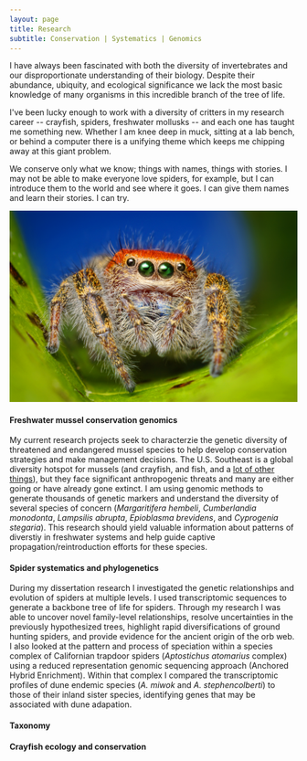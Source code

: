 ```yaml
---
layout: page
title: Research
subtitle: Conservation | Systematics | Genomics
---
```


I have always been fascinated with both the diversity of invertebrates and our disproportionate understanding of their biology.  Despite their abundance, ubiquity, and ecological significance we lack the most basic knowledge of many organisms in this incredible branch of the tree of life. 

I've been lucky enough to work with a diversity of critters in my research career -- crayfish, spiders, freshwater mollusks -- and each one has taught me something new. Whether I am knee deep in muck, sitting at a lab bench, or behind a computer there is a unifying theme which keeps me chipping away at this giant problem. 

We conserve only what we know; things with names, things with stories. I may not be able to make everyone love spiders, for example, but I can introduce them to the world and see where it goes. I can give them names and learn their stories. I can try.

<img src="/img/Adult_female_Cardinal_Jumper_(Phidippus_cardinalis)_by_Thomas_Shahan.png" id="How could you not love this face?? *Phiddipus cardinalis* female." class="inline"/>

#### Freshwater mussel conservation genomics

My current research projects seek to characterzie the genetic diversity of threatened and endangered mussel species to help develop conservation strategies and make management decisions. The U.S. Southeast is a global diversity hotspot for mussels (and crayfish, and fish, and a <a href="https://www.cepf.net/our-work/biodiversity-hotspots/north-american-coastal-plain/species"> lot of other things</a>), but they face significant anthropogenic threats and many are either going or have already gone extinct. I am using genomic methods to generate thousands of genetic markers and understand the diversity of several species of concern (*Margaritifera hembeli*, *Cumberlandia monodonta*, *Lampsilis abrupta*, *Epioblasma brevidens*, and *Cyprogenia stegaria*). This research should yield valuable information about patterns of diverstiy in freshwater systems and help guide captive propagation/reintroduction efforts for these species.

#### Spider systematics and phylogenetics

During my dissertation research I investigated the genetic relationships and evolution of spiders at multiple levels.  I used transcriptomic sequences to generate a backbone tree of life for spiders. Through my research I was able to uncover novel family-level relationships, resolve uncertainties in the previously hypothesized trees, highlight rapid diversifications of ground hunting spiders, and provide evidence for the ancient origin of the orb web. I also looked at the pattern and process of speciation within a species complex of Californian trapdoor spiders (*Aptostichus atomarius* complex) using a reduced representation genomic sequencing approach (Anchored Hybrid Enrichment). Within that complex I compared the transcriptomic profiles of dune endemic species (*A. miwok* and *A. stephencolberti*) to those of their inland sister species, identifying genes that may be associated with dune adapation.

#### Taxonomy


#### Crayfish ecology and conservation
